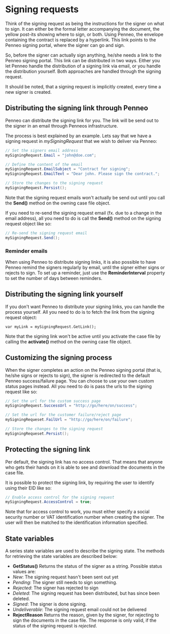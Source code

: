 # Signing requests
Think of the signing request as being the instructions for the signer on what to sign. It can either be the formal letter accompanying the document, the yellow post-its showing where to sign, or both. Using Penneo, the envelope containing the contract is replaced by a hyperlink. This link points to the Penneo signing portal, where the signer can go and sign.

So, before the signer can actually sign anything, he/she needs a link to the Penneo signing portal. This link can be distributed in two ways. Either you let Penneo handle the distribution of a signing link via email, or you handle the distribution yourself. Both approaches are handled through the signing request.

It should be noted, that a signing request is implicitly created, every time a new signer is created.

## Distributing the signing link through Penneo
Penneo can distribute the signing link for you. The link will be send out to the signer in an email through Penneos infrastructure.

The process is best explained by an example. Lets say that we have a signing request in _mySigningRequest_ that we wish to deliver via Penneo:

```csharp
// Set the signers email address
mySigningRequest.Email = "john@doe.com";

// Define the content of the email
mySigningRequest.EmailSubject = "Contract for signing";
mySigningRequest.EmailText = "Dear john. Please sign the contract.";

// Store the changes to the signing request
mySigningRequest.Persist();
```

Note that the signing request emails won't actually be send out until you call the __Send()__ method on the owning case file object.

If you need to re-send the signing request email (fx. due to a change in the email address), all you need to do is call the __Send()__ method on the signing request object like so:

```csharp
// Re-send the signing request email
mySigningRequest.Send();
```

### Reminder emails
When using Penneo to distribute signing links, it is also possible to have Penneo remind the signers regularly by email, until the signer either signs or rejects to sign. To set up a reminder, just use the __ReminderInterval__ property to set the number of days between reminders.

## Distributing the signing link yourself
If you don't want Penneo to distribute your signing links, you can handle the process yourself. All you need to do is to fetch the link from the signing request object:

```csharo
var myLink = mySigningRequest.GetLink();
```

Note that the signing link won't be active until you activate the case file by calling the __activate()__ method on the owning case file object.

## Customizing the signing process
When the signer completes an action on the Penneo signing portal (that is, he/she signs or rejects to sign), the signer is redirected to the default Penneo success/failure page. You can choose to use your own custom status pages instead. All you need to do is pass the urls to the signing request like so:

```csharp
// Set the url for the custom success page
mySigningRequest.SuccessUrl = "http://go/here/on/success";

// Set the url for the customer failure/reject page
mySigningRequeset.FailUrl = "http://go/here/on/failure";

// Store the changes to the signing request
mySigningRequeset.Persist();
```

## Protecting the signing link
Per default, the signing link has no access control. That means that anyone who gets their hands on it is able to see and download the documents in the case file.

It is possible to protect the signing link, by requiring the user to identify using their EID like so:

```csharp
// Enable access control for the signing request
mySigningRequest.AccessControl = true;
```
Note that for access control to work, you must either specify a social security number or VAT identification number when creating the signer. The user will then be matched to the identification information specified.

## State variables
A series state variables are used to describe the signing state. The methods for retrieving the state variables are described below:

* __GetStatus()__
Returns the status of the signer as a string. Possible status values are:
 * _New_: The signing request hasn't been sent out yet
 * _Pending_: The signer still needs to sign something.
 * _Rejected_: The signer has rejected to sign
 * _Deleted_: The signing request has been distributed, but has since been deleted.
 * _Signed_: The signer is done signing.
 * _Undeliverable_: The signing request email could not be delivered
* __RejectReason__
Returns the reason, given by the signer, for rejecting to sign the documents in the case file. The response is only valid, if the status of the signing request is _rejected_.
